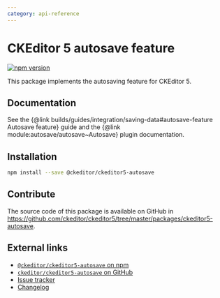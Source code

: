 ```yaml
---
category: api-reference
---
```


# CKEditor 5 autosave feature

[![npm version](https://badge.fury.io/js/%40ckeditor%2Fckeditor5-autosave.svg)](https://www.npmjs.com/package/@ckeditor/ckeditor5-autosave)

This package implements the autosaving feature for CKEditor 5.

## Documentation

See the {@link builds/guides/integration/saving-data#autosave-feature Autosave feature} guide and the {@link module:autosave/autosave~Autosave} plugin documentation.

## Installation

```bash
npm install --save @ckeditor/ckeditor5-autosave
```

## Contribute

The source code of this package is available on GitHub in https://github.com/ckeditor/ckeditor5/tree/master/packages/ckeditor5-autosave.

## External links

* [`@ckeditor/ckeditor5-autosave` on npm](https://www.npmjs.com/package/@ckeditor/ckeditor5-autosave)
* [`ckeditor/ckeditor5-autosave` on GitHub](https://github.com/ckeditor/ckeditor5/tree/master/packages/ckeditor5-autosave)
* [Issue tracker](https://github.com/ckeditor/ckeditor5/issues)
* [Changelog](https://github.com/ckeditor/ckeditor5-autosave/blob/master/CHANGELOG.md)
